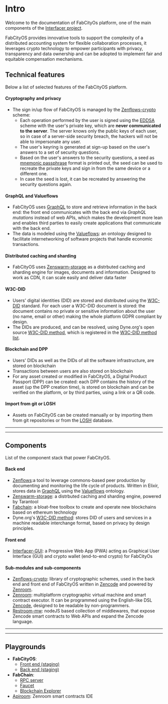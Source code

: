 # Intro

Welcome to the documentation of FabCityOs platform, one of the main components of the [Interfacer project](https://interfacerproject.eu).

FabCityOS provides innovative tools to support the complexity of a distributed accounting system for flexible collaboration processes, it leverages crypto technology to empower participants with privacy, transparency and data ownership and can be adopted to implement fair and equitable compensation mechanisms.



## Technical features

Below a list of selected features of the FabCityOS platform.

#### Cryptography and privacy
* The sign in/up flow of FabCityOS is managed by the [Zenflows-crypto](/pages/zenflows-crypto) scheme: 
  - Each operation performed by the user is signed using the [EDDSA](https://datatracker.ietf.org/doc/rfc8032/) scheme with the user's private key, which are **never communicated to the server**. The server knows only the public keys of each user, so in case of a server-side security breach, the hackers will not be able to impersonate any user. 
  - The user's keyring is generated at sign-up based on the user's answers to a set of security questions.
  - Based on the user's answers to the security questions, a seed as [mnemonic passphrase](https://github.com/bitcoin/bips/blob/master/bip-0039.mediawiki) format is printed out, the seed can be used to recreate the private keys and sign in from the same device or a different one. 
  - In case the seed is lost, it can be recreated by answering the security questions again.

#### GraphQL and Valueflows
* FabCityOS uses [GraphQL](https://graphql.org/) to store and retrieve information in the back end: the front end communicates with the back end via *GraphQL mutations* instead of web APIs, which makes the development more lean and enables third parties to easily create applications that communicate with the back end.
* The data is modeled using the [Valueflows](https://www.valueflo.ws/): an ontology designed to facilitate internetworking of software projects that handle economic transactions.

#### Distributed caching and sharding
* FabCityOS uses [Zenswarm-storage](/pages/zenswarm-storage.md) as a distrbuted caching and sharding engine for images, documents and information. Designed to work as CDN, it can scale easily and deliver data faster 

#### W3C-DID 
* Users' digital identities (DID) are stored and distributed using the [W3C-DID](https://www.w3.org/TR/did-core/) standard. For each user a W3C-DID document is stored: the document contains no private or sensitive information about the user (no name, email or other) making the whole platform GDPR compliant by design.
* The DIDs are produced, and can be resolved, using Dyne.org's open source [W3C-DID method](https://new.dyne.org/W3C-DID/#/), which is registered in the [W3C-DID method list](https://www.w3.org/TR/did-spec-registries/#did-methods).

#### Blockchain and DPP
* Users' DIDs as well as the DIDs of all the software infrastructure, are stored on blockchain
* Transactions between users are also stored on blockchain
* For any asset created or modified in FabCityOS, a Digital Product Passport (DPP) can be created: each DPP contains the  history of the asset (up the DPP creation time), is stored on blockchain and can be verified on the platform, or by third parties, using a link or a QR code.

#### Import from git or LOSH
* Assets on FabCityOS can be created manually or by importing them from git repositories or from the [LOSH](https://losh.opennext.eu/) database.
-------------------
-------------------


## Components

List of the component stack that power FabCityOS.

#### Back end

* [Zenflows](/pages/zenflows.md):a tool to leverage commons-based peer production by documenting and monitoring the life cycle of products. Written in Elixir, stores data in [GraphQL](https://graphql.org/) using the [Valueflows](https://www.valueflo.ws/) ontology.
* [Zenswarm-storage](/pages/zenswarm-storage.md): a distrbuted caching and sharding engine, powered by Tarantool  
* [Fabchain](/pages/fabchain.md): a bloat-free toolbox to create and operate new blockchains based on ethereum technology 
* Dyne.org's [W3C-DID method](https://new.dyne.org/W3C-DID/#/): stores DID of users and services in a machine readable interchange format, based on privacy by design principles.


#### Front end

* [Interfacer-GUI](/pages/interfacer-gui.md): a Progressive Web App (PWA) acting as Graphical User Interface (GUI) and crypto wallet (end-to-end crypto) for FabCityOs 

<!--
* **Loshifacer** [... learn more about Loshifacer](/pages/loshifacer.md)
-->

#### Sub-modules and sub-components

* [Zenflows-crypto](/pages/zenflows-crypto): library of cryptographic schemes, used in the back end and front end of FabCityOS written in [Zencode](https://decodeproject.eu/blog/smart-contracts-english-speaker.html) and powered by [Zenroom](https://zenroom.org/).
* [Zenroom](https://zenroom.org/): multiplatform cryptographic virtual machine and smart contract executor. It can be programmed using the English-like DSL [Zencode](https://decodeproject.eu/blog/smart-contracts-english-speaker.html), designed to be readable by non-programmers. 
* [Restroom-mw](https://new.dyne.org/restroom-mw/#/): nodeJS based collection of middlewares, that expose Zencode smart contracts to Web APIs and expand the Zencode language.
-------------------
-------------------



## Playgrounds

* **FabCityOS**: 
  - [Front end (staging)](http://interfacer-gui-staging.dyne.org)
  - [Back end (staging)](http://65.109.11.42:8000/api/)
* **FabChain**:
  - [RPC server](http://test.fabchain.net:8545)
  - [Faucet](https://test.fabchain.net:5000)
  - [Blockchain Explorer](https://test.fabchain.net:8000)
* [Apiroom](https://apiroom.net/): Zenroom smart contracts IDE	
